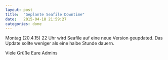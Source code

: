 ```yaml
---
layout: post
title:  "Geplante Seafile Downtime"
date:   2015-04-18 21:59:27
categories: done
---
```


Montag (20.4.15) 22 Uhr wird Seafile auf eine neue Version geupdated. Das Update sollte weniger als eine halbe Stunde dauern.

Viele Grüße
Eure Admins
